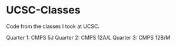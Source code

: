# UCSC-Classes
Code from the classes I took at UCSC.

Quarter 1: CMPS 5J
Quarter 2: CMPS 12A/L
Quarter 3: CMPS 12B/M

